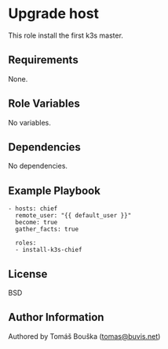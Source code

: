 Upgrade host
============

This role install the first k3s master.

Requirements
------------

None.

Role Variables
--------------

No variables.

Dependencies
------------

No dependencies.

Example Playbook
----------------

```
- hosts: chief
  remote_user: "{{ default_user }}"
  become: true
  gather_facts: true

  roles:
  - install-k3s-chief
```

License
-------

BSD

Author Information
------------------

Authored by Tomáš Bouška (tomas@buvis.net)
